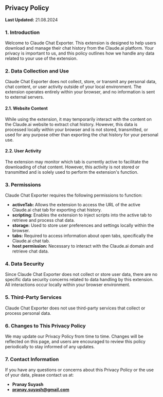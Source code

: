 ## Privacy Policy

**Last Updated:** 21.08.2024

### 1. Introduction

Welcome to Claude Chat Exporter. This extension is designed to help users download and manage their chat history from the Claude.ai platform. Your privacy is important to us, and this policy outlines how we handle any data related to your use of the extension.

### 2. Data Collection and Use

Claude Chat Exporter does not collect, store, or transmit any personal data, chat content, or user activity outside of your local environment. The extension operates entirely within your browser, and no information is sent to external servers.

#### 2.1. Website Content

While using the extension, it may temporarily interact with the content on the Claude.ai website to extract chat history. However, this data is processed locally within your browser and is not stored, transmitted, or used for any purpose other than exporting the chat history for your personal use.

#### 2.2. User Activity

The extension may monitor which tab is currently active to facilitate the downloading of chat content. However, this activity is not stored or transmitted and is solely used to perform the extension's function.

### 3. Permissions

Claude Chat Exporter requires the following permissions to function:
- **activeTab:** Allows the extension to access the URL of the active Claude.ai chat tab for exporting chat history.
- **scripting:** Enables the extension to inject scripts into the active tab to retrieve and process chat data.
- **storage:** Used to store user preferences and settings locally within the browser.
- **tabs:** Required to access information about open tabs, specifically the Claude.ai chat tab.
- **host permission:** Necessary to interact with the Claude.ai domain and retrieve chat data.

### 4. Data Security

Since Claude Chat Exporter does not collect or store user data, there are no specific data security concerns related to data handling by this extension. All interactions occur locally within your browser environment.

### 5. Third-Party Services

Claude Chat Exporter does not use third-party services that collect or process personal data.

### 6. Changes to This Privacy Policy

We may update our Privacy Policy from time to time. Changes will be reflected on this page, and users are encouraged to review this policy periodically to stay informed of any updates.

### 7. Contact Information

If you have any questions or concerns about this Privacy Policy or the use of your data, please contact us at:
- **Pranay Suyash**
- **pranay.suyash@gmail.com**
